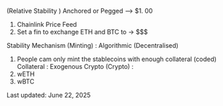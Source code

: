 (Relative Stability ) Anchored or Pegged --> $1.    00
 1.    Chainlink Price Feed
 2.    Set a fin to exchange ETH and BTC to -> $$$

Stability Mechanism (Minting) : Algorithmic (Decentralised)
 1.    People cam only mint the stablecoins with enough collateral (coded)
Collateral : Exogenous Crypto (Crypto) :
 1.    wETH
 2.    wBTC






Last updated: June 22, 2025

